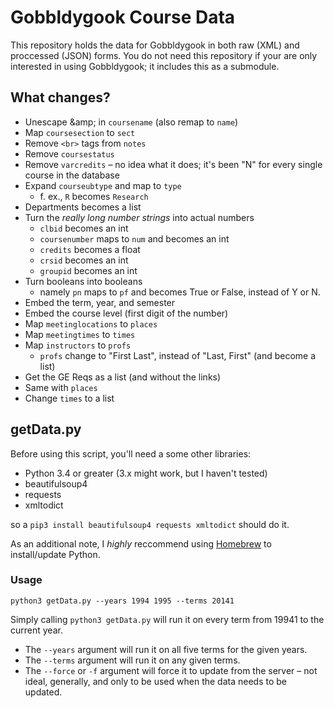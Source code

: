 Gobbldygook Course Data
=======================

This repository holds the data for Gobbldygook in both raw (XML) and proccessed (JSON) forms. You do not need this repository if your are only interested in using Gobbldygook; it includes this as a submodule.


## What changes? ##

- Unescape \&amp; in `coursename` (also remap to `name`)
- Map `coursesection` to `sect`
- Remove `<br>` tags from `notes`
- Remove `coursestatus`
- Remove `varcredits`
    – no idea what it does; it's been "N" for every single course in the database
- Expand `courseubtype` and map to `type`
    - f. ex., `R` becomes `Research`
- Departments becomes a list
- Turn the *really long number strings* into actual numbers
    - `clbid` becomes an int
    - `coursenumber` maps to `num` and becomes an int
    - `credits` becomes a float
    - `crsid` becomes an int
    - `groupid` becomes an int
- Turn booleans into booleans
  - namely `pn` maps to `pf` and becomes True or False, instead of Y or N.
- Embed the term, year, and semester
- Embed the course level (first digit of the number)
- Map `meetinglocations` to `places`
- Map `meetingtimes` to `times`
- Map `instructors` to `profs`
  - `profs` change to "First Last", instead of "Last, First" (and become a list)
- Get the GE Reqs as a list (and without the links)
- Same with `places`
- Change `times` to a list


## getData.py ##

Before using this script, you'll need a some other libraries:

- Python 3.4 or greater (3.x might work, but I haven't tested)
- beautifulsoup4
- requests
- xmltodict

so a `pip3 install beautifulsoup4 requests xmltodict` should do it.

As an additional note, I *highly* reccommend using [Homebrew](http://brew.sh) to install/update Python. 


### Usage ###

`python3 getData.py --years 1994 1995 --terms 20141`

Simply calling `python3 getData.py` will run it on every term from 19941 to the current year.

- The `--years` argument will run it on all five terms for the given years.
- The `--terms` argument will run it on any given terms.
- The `--force` or `-f` argument will force it to update from the server – not ideal, generally, and only to be used when the data needs to be updated.
